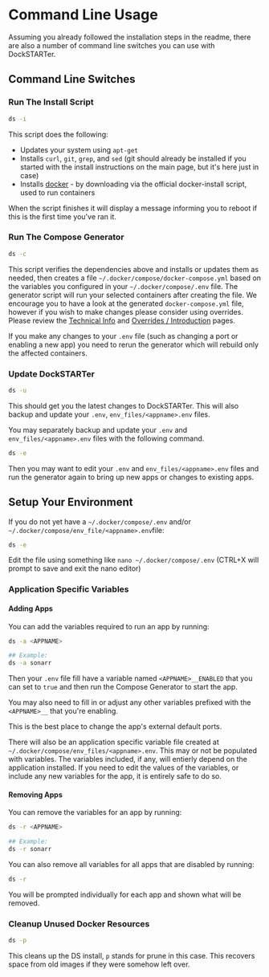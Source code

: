 # Command Line Usage

Assuming you already followed the installation steps in the readme, there are also a number of command line switches you can use with DockSTARTer.

## Command Line Switches

### Run The Install Script

```bash
ds -i
```

This script does the following:

- Updates your system using `apt-get`
- Installs `curl`, `git`, `grep`, and `sed` (git should already be installed if you started with the install instructions on the main page, but it's here just in case)
- Installs [docker](https://github.com/docker/docker-install) - by downloading via the official docker-install script, used to run containers

When the script finishes it will display a message informing you to reboot if this is the first time you've ran it.

### Run The Compose Generator

```bash
ds -c
```

This script verifies the dependencies above and installs or updates them as needed, then creates a file `~/.docker/compose/docker-compose.yml` based on the variables you configured in your `~/.docker/compose/.env` file. The generator script will run your selected containers after creating the file.
We encourage you to have a look at the generated `docker-compose.yml` file, however if you wish to make changes please consider using overrides. Please review the [Technical Info](https://dockstarter.com/advanced/technical-info) and [Overrides / Introduction](https://dockstarter.com/overrides/introduction) pages.

If you make any changes to your `.env` file (such as changing a port or enabling a new app) you need to rerun the generator which will rebuild only the affected containers.

### Update DockSTARTer

```bash
ds -u
```

This should get you the latest changes to DockSTARTer. This will also backup and update your `.env`, `env_files/<appname>.env` files.

You may separately backup and update your `.env` and `env_files/<appname>.env` files with the following command.

```bash
ds -e
```

Then you may want to edit your `.env` and `env_files/<appname>.env` files and run the generator again to bring up new apps or changes to existing apps.

## Setup Your Environment

If you do not yet have a `~/.docker/compose/.env` and/or `~/.docker/compose/env_file/<appname>.env`file:

```bash
ds -e
```

Edit the file using something like `nano ~/.docker/compose/.env` (CTRL+X will prompt to save and exit the nano editor)

### Application Specific Variables

#### Adding Apps

You can add the variables required to run an app by running:

```bash
ds -a <APPNAME>
```

```bash
## Example:
ds -a sonarr
```

Then your `.env` file fill have a variable named `<APPNAME>__ENABLED` that you can set to `true` and then run the Compose Generator to start the app.

You may also need to fill in or adjust any other variables prefixed with the `<APPNAME>__` that you're enabling.

This is the best place to change the app's external default ports.

There will also be an application specific variable file created at `~/.docker/compose/env_files/<appname>.env`.  This may or not be populated with variables.  The variables included, if any, will entierly depend on the application installed.  If you need to edit the values of the variables, or include any new variables for the app, it is entirely safe to do so.

#### Removing Apps

You can remove the variables for an app by running:

```bash
ds -r <APPNAME>
```

```bash
## Example:
ds -r sonarr
```

You can also remove all variables for all apps that are disabled by running:

```bash
ds -r
```

You will be prompted individually for each app and shown what will be removed.

### Cleanup Unused Docker Resources

```bash
ds -p
```

This cleans up the DS install, `p` stands for prune in this case. This recovers space from old images if they were somehow left over.
